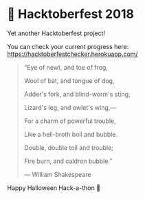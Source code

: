 # 🎃 Hacktoberfest 2018
Yet another Hacktoberfest project! 

You can check your current progress here: 
https://hacktoberfestchecker.herokuapp.com/

>“Eye of newt, and toe of frog,
>
>Wool of bat, and tongue of dog,
>
>Adder's fork, and blind-worm's sting,
>
>Lizard's leg, and owlet's wing,—
>
>For a charm of powerful trouble,
>
>Like a hell-broth boil and bubble.
>
>Double, double toil and trouble;
>
>Fire burn, and caldron bubble.”
>
>― William Shakespeare

Happy Halloween Hack-a-thon 👻
